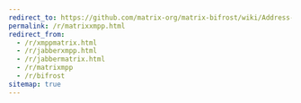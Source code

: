 ```yaml
---
redirect_to: https://github.com/matrix-org/matrix-bifrost/wiki/Address-syntax
permalink: /r/matrixxmpp.html
redirect_from:
  - /r/xmppmatrix.html
  - /r/jabberxmpp.html
  - /r/jabbermatrix.html
  - /r/matrixmpp
  - /r/bifrost
sitemap: true
---
```

